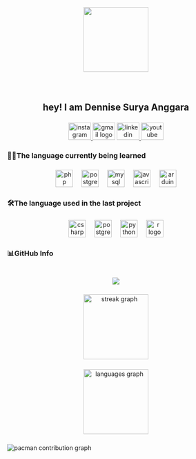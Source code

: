 <div align="center">
  <img height="150" src="https://media4.giphy.com/media/v1.Y2lkPTc5MGI3NjExYWl6eHhjOXY4Y2d1ZzJnOW0zZWo5MmwxYms3bzczcmg3bGVtNXlzeSZlcD12MV9pbnRlcm5hbF9naWZfYnlfaWQmY3Q9Zw/yNMu1n4ci9uLOn1D6E/giphy.gif"  />
</div>

###

<br clear="both">

<h2 align="center">hey! I am Dennise Surya Anggara</h2>

###

<div align="center">
  <a href="https://www.instagram.com/anggara.dennise/" target="_blank">
    <img src="https://raw.githubusercontent.com/maurodesouza/profile-readme-generator/master/src/assets/icons/social/instagram/default.svg" width="52" height="40" alt="instagram logo"  />
  </a>
  <img src="https://raw.githubusercontent.com/maurodesouza/profile-readme-generator/master/src/assets/icons/social/gmail/default.svg" width="52" height="40" alt="gmail logo"  />
  <a href="https://www.linkedin.com/in/dennise-anggara/" target="_blank">
    <img src="https://raw.githubusercontent.com/maurodesouza/profile-readme-generator/master/src/assets/icons/social/linkedin/default.svg" width="52" height="40" alt="linkedin logo"  />
  </a>
  <a href="https://www.youtube.com/@denniseanggara" target="_blank">
    <img src="https://raw.githubusercontent.com/maurodesouza/profile-readme-generator/master/src/assets/icons/social/youtube/default.svg" width="52" height="40" alt="youtube logo"  />
  </a>
</div>

###

<h3 align="left">👨‍💻The language currently being learned</h3>

###

<div align="center">
  <img src="https://cdn.jsdelivr.net/gh/devicons/devicon/icons/php/php-original.svg" height="40" alt="php logo"  />
  <img width="12" />
  <img src="https://cdn.jsdelivr.net/gh/devicons/devicon/icons/postgresql/postgresql-original.svg" height="40" alt="postgresql logo"  />
  <img width="12" />
  <img src="https://cdn.jsdelivr.net/gh/devicons/devicon/icons/mysql/mysql-original.svg" height="40" alt="mysql logo"  />
  <img width="12" />
  <img src="https://cdn.jsdelivr.net/gh/devicons/devicon/icons/javascript/javascript-original.svg" height="40" alt="javascript logo"  />
  <img width="12" />
  <img src="https://cdn.jsdelivr.net/gh/devicons/devicon/icons/arduino/arduino-original.svg" height="40" alt="arduino logo"  />
</div>

###

<h3 align="left">🛠The language used in the last project</h3>

###

<div align="center">
  <img src="https://cdn.jsdelivr.net/gh/devicons/devicon/icons/csharp/csharp-original.svg" height="40" alt="csharp logo"  />
  <img width="12" />
  <img src="https://cdn.jsdelivr.net/gh/devicons/devicon/icons/postgresql/postgresql-original.svg" height="40" alt="postgresql logo"  />
  <img width="12" />
  <img src="https://cdn.jsdelivr.net/gh/devicons/devicon/icons/python/python-original.svg" height="40" alt="python logo"  />
  <img width="12" />
  <img src="https://cdn.jsdelivr.net/gh/devicons/devicon/icons/r/r-original.svg" height="40" alt="r logo"  />
</div>

###

<h3 align="left">📊GitHub Info</h3>

###

<br clear="both">

<div align="center">
  <img src="https://visitor-badge.laobi.icu/badge?page_id=angganyobait.angganyobait&"  />
</div>

###

<div align="center">
  <img src="https://streak-stats.demolab.com?user=angganyobait&locale=en&mode=weekly&theme=tokyonight&hide_border=false&border_radius=10&order=3" height="150" alt="streak graph"  />
</div>

###

<div align="center">
  <img src="https://github-readme-stats.vercel.app/api/top-langs?username=angganyobait&locale=en&hide_title=false&layout=compact&card_width=320&langs_count=5&theme=tokyonight&hide_border=false&order=2" height="150" alt="languages graph"  />
</div>

###

<picture>
  <source media="(prefers-color-scheme: dark)" srcset="https://raw.githubusercontent.com/angganyobait/angganyobait/output/pacman-contribution-graph-dark.svg">
  <source media="(prefers-color-scheme: light)" srcset="https://raw.githubusercontent.com/angganyobait/angganyobait/output/pacman-contribution-graph.svg">
  <img alt="pacman contribution graph" src="https://raw.githubusercontent.com/angganyobait/angganyobait/output/pacman-contribution-graph.svg">
</picture>

###
